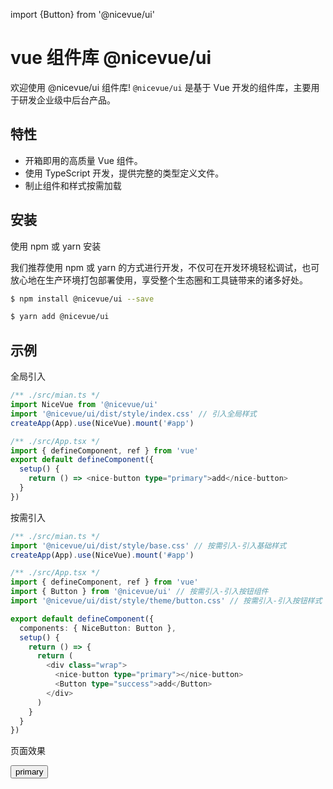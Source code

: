 import {Button} from '@nicevue/ui'

# vue 组件库 @nicevue/ui

欢迎使用 @nicevue/ui 组件库! `@nicevue/ui` 是基于 Vue 开发的组件库，主要用于研发企业级中后台产品。

## 特性

- 开箱即用的高质量 Vue 组件。
- 使用 TypeScript 开发，提供完整的类型定义文件。
- 制止组件和样式按需加载

## 安装

使用 npm 或 yarn 安装

我们推荐使用 npm 或 yarn 的方式进行开发，不仅可在开发环境轻松调试，也可放心地在生产环境打包部署使用，享受整个生态圈和工具链带来的诸多好处。

```sh
$ npm install @nicevue/ui --save
```

```sh
$ yarn add @nicevue/ui
```

## 示例

全局引入

```ts
/** ./src/mian.ts */
import NiceVue from '@nicevue/ui'
import '@nicevue/ui/dist/style/index.css' // 引入全局样式
createApp(App).use(NiceVue).mount('#app')

/** ./src/App.tsx */
import { defineComponent, ref } from 'vue'
export default defineComponent({
  setup() {
    return () => <nice-button type="primary">add</nice-button>
  }
})
```

按需引入

```ts
/** ./src/mian.ts */
import '@nicevue/ui/dist/style/base.css' // 按需引入-引入基础样式
createApp(App).use(NiceVue).mount('#app')

/** ./src/App.tsx */
import { defineComponent, ref } from 'vue'
import { Button } from '@nicevue/ui' // 按需引入-引入按钮组件
import '@nicevue/ui/dist/style/theme/button.css' // 按需引入-引入按钮样式

export default defineComponent({
  components: { NiceButton: Button },
  setup() {
    return () => {
      return (
        <div class="wrap">
          <nice-button type="primary"></nice-button>
          <Button type="success">add</Button>
        </div>
      )
    }
  }
})
```

页面效果

<p>
<Button type="primary">primary</Button>
</p>
